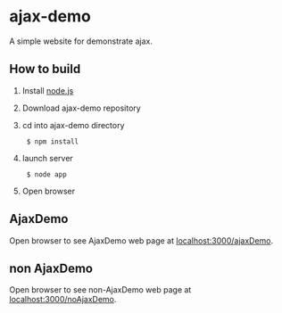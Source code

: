 # ajax-demo

A simple website for demonstrate ajax.

## How to build

1. Install [node.js](http://www.nodejs.org)

2. Download ajax-demo repository

3. cd into ajax-demo directory

        $ npm install

4. launch server

        $ node app

5. Open browser 

## AjaxDemo

  Open browser to see AjaxDemo web page at [localhost:3000/ajaxDemo](http://localhost:3000/ajaxDemo).

## non AjaxDemo

  Open browser to see non-AjaxDemo web page at [localhost:3000/noAjaxDemo](http://localhost:3000/noAjaxDemo).
